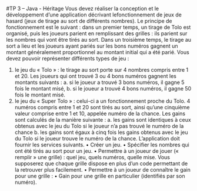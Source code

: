 ﻿#TP 3 – Java - Héritage
Vous devez réaliser la conception et le développement d’une application décrivant lefonctionnement de jeux de hasard (jeux de tirage au sort de différents nombres). Le principe de fonctionnement est le suivant : dans un premier temps, un tirage de Tolo est organisé, puis les joueurs parient en remplissant des grilles : ils parient sur les nombres qui vont être tirés au sort. Dans un troisième temps, le tirage au sort a lieu et les joueurs ayant pariés sur les bons numéros gagnent un montant généralement proportionnel au montant initial qui a été parié.
Vous devez pouvoir représenter différents types de jeu :
1. le jeu du « Tolo » : le tirage au sort porte sur 4 nombres compris entre 1 et 20.
Les joueurs qui ont trouvé 3 ou 4 bons numéros gagnent les montants suivants :
a. si le joueur a trouvé 3 bons numéros, il gagne 5 fois le montant misé,
b. si le joueur a trouvé 4 bons numéros, il gagne 50 fois le montant misé.
2. le jeu du « Super Tolo » : celui-ci a un fonctionnement proche du Tolo. 4 numéros compris entre 1 et 20 sont tirés au sort, ainsi qu’une cinquième valeur comprise entre 1 et 10, appelée numéro de la chance. Les gains sont calculés de la manière suivante :
a. les gains sont identiques à ceux obtenus avec le jeu du Tolo si le joueur n’a pas trouvé le numéro de la chance
b. les gains sont égaux à cinq fois les gains obtenus avec le jeu du Tolo si le joueur trouve le numéro de la chance.
L’application doit fournir les services suivants.
• Créer un jeu.
• Spécifier les nombres qui ont été tirés au sort pour un jeu.
• Permettre à un joueur de jouer (« remplir » une grille) : 
quel jeu, quels numéros, quelle mise. Vous supposerez que chaque grille dispose en plus d’un code permettant de la retrouver plus facilement.
• Permettre à un joueur de connaître le gain pour une grille :
• Gain pour une grille en particulier (identifiés par son numéro).